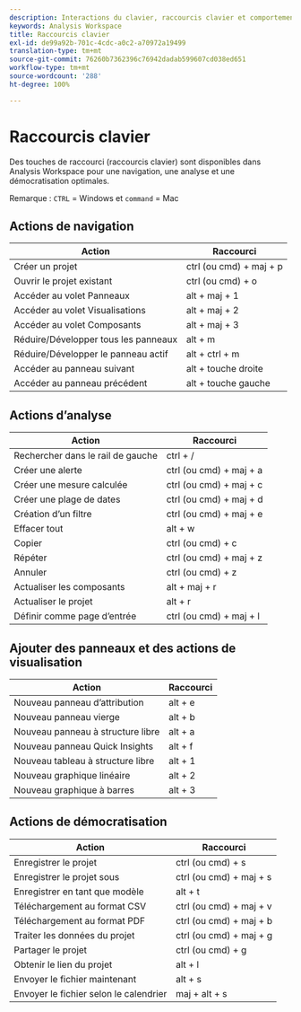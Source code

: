 ```yaml
---
description: Interactions du clavier, raccourcis clavier et comportements pointer-cliquer dans Analysis Workspace.
keywords: Analysis Workspace
title: Raccourcis clavier
exl-id: de99a92b-701c-4cdc-a0c2-a70972a19499
translation-type: tm+mt
source-git-commit: 76260b7362396c76942dadab599607cd038ed651
workflow-type: tm+mt
source-wordcount: '288'
ht-degree: 100%

---
```


# Raccourcis clavier

Des touches de raccourci (raccourcis clavier) sont disponibles dans Analysis Workspace pour une navigation, une analyse et une démocratisation optimales.

Remarque : `CTRL` = Windows et `command` = Mac

## Actions de navigation

| Action | Raccourci |
|---|---|
| Créer un projet | ctrl (ou cmd) + maj + p |
| Ouvrir le projet existant | ctrl (ou cmd) + o |
| Accéder au volet Panneaux | alt + maj + 1 |
| Accéder au volet Visualisations | alt + maj + 2 |
| Accéder au volet Composants | alt + maj + 3 |
| Réduire/Développer tous les panneaux | alt + m |
| Réduire/Développer le panneau actif | alt + ctrl + m |
| Accéder au panneau suivant | alt + touche droite |
| Accéder au panneau précédent | alt + touche gauche |

## Actions d’analyse

| Action | Raccourci |
|---|---|
| Rechercher dans le rail de gauche | ctrl + / |
| Créer une alerte | ctrl (ou cmd) + maj + a |
| Créer une mesure calculée | ctrl (ou cmd) + maj + c |
| Créer une plage de dates | ctrl (ou cmd) + maj + d |
| Création d’un filtre | ctrl (ou cmd) + maj + e |
| Effacer tout | alt + w |
| Copier | ctrl (ou cmd) + c |
| Répéter | ctrl (ou cmd) + maj + z |
| Annuler | ctrl (ou cmd) + z |
| Actualiser les composants | alt + maj + r |
| Actualiser le projet | alt + r |
| Définir comme page d’entrée | ctrl (ou cmd) + maj + l |

## Ajouter des panneaux et des actions de visualisation

| Action | Raccourci |
|---|---|
| Nouveau panneau d’attribution | alt + e |
| Nouveau panneau vierge | alt + b |
| Nouveau panneau à structure libre | alt + a |
| Nouveau panneau Quick Insights | alt + f |
| Nouveau tableau à structure libre | alt + 1 |
| Nouveau graphique linéaire | alt + 2 |
| Nouveau graphique à barres | alt + 3 |

## Actions de démocratisation

| Action | Raccourci |
|---|---|
| Enregistrer le projet | ctrl (ou cmd) + s |
| Enregistrer le projet sous | ctrl (ou cmd) + maj + s |
| Enregistrer en tant que modèle | alt + t |
| Téléchargement au format CSV | ctrl (ou cmd) + maj + v |
| Téléchargement au format PDF | ctrl (ou cmd) + maj + b |
| Traiter les données du projet | ctrl (ou cmd) + maj + g |
| Partager le projet | ctrl (ou cmd) + g |
| Obtenir le lien du projet | alt + l |
| Envoyer le fichier maintenant | alt + s |
| Envoyer le fichier selon le calendrier | maj + alt + s |
